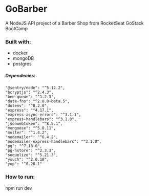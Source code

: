 # GoBarber
A NodeJS API project of a Barber Shop from RocketSeat GoStack BootCamp 

### Built with:

* docker
* mongoDB
* postgres

##### Dependecies:     

    "@sentry/node": "^5.12.2",
    "bcryptjs": "^2.4.3",
    "bee-queue": "^1.2.3",
    "date-fns": "^2.0.0-beta.5",
    "dotenv": "^8.2.0",
    "express": "^4.17.1",
    "express-async-errors": "^3.1.1",
    "express-handlebars": "^3.1.0",
    "jsonwebtoken": "^8.5.1",
    "mongoose": "^5.8.11",
    "multer": "^1.4.2",
    "nodemailer": "^6.4.2",
    "nodemailer-express-handlebars": "^3.1.0",
    "pg": "^7.18.0",
    "pg-hstore": "^2.3.3",
    "sequelize": "^5.21.3",
    "youch": "^2.0.10",
    "yup": "^0.28.1"
    
### How to run:
npm run dev
